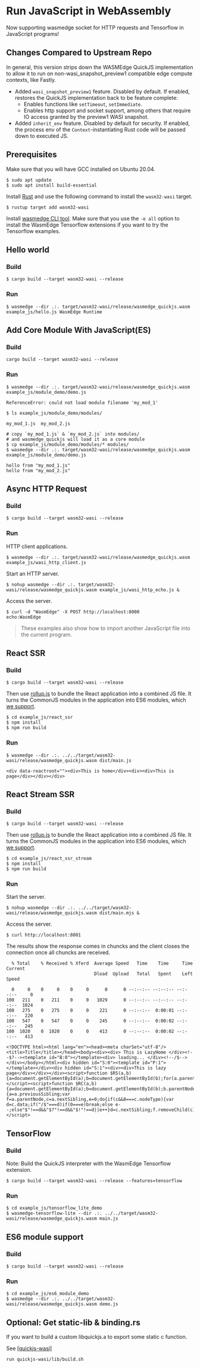 # Run JavaScript in WebAssembly

Now supporting wasmedge socket for HTTP requests and Tensorflow in JavaScript programs!

## Changes Compared to Upstream Repo
In general, this version strips down the WASMEdge QuickJS implementation to allow it to run on non-wasi_snapshot_preview1 compatible edge compute contexts, like Fastly.

- Added `wasi_snapshot_preview1` feature. Disabled by default. If enabled, restores the QuickJS implementation back to be feature complete:
  - Enables functions like `setTimeout`, `setImmediate`.
  - Enables http support and socket support, among others that require IO access granted by the preview1 WASI snapshot.
- Added `inherit_env` feature. Disabled by default for security. If enabled, the process env of the `Context`-instantiating Rust code will be passed down to executed JS.

## Prerequisites

Make sure that you will have GCC installed on Ubuntu 20.04.

```shell
$ sudo apt update
$ sudo apt install build-essential
```

Install [Rust](https://www.rust-lang.org/tools/install) and use the following command to install the `wasm32-wasi` target.

```shell
$ rustup target add wasm32-wasi
```

Install [wasmedge CLI tool](https://wasmedge.org/book/en/start/install.html). Make sure that you use the `-e all` option to install the WasmEdge Tensorflow extensions if you want to try the Tensorflow examples.

## Hello world

### Build

```shell
$ cargo build --target wasm32-wasi --release
```

### Run

```shell
$ wasmedge --dir .:. target/wasm32-wasi/release/wasmedge_quickjs.wasm example_js/hello.js WasmEdge Runtime
```

## Add Core Module With JavaScript(ES)

### Build

```shell
cargo build --target wasm32-wasi --release
```

### Run
```shell
$ wasmedge --dir .:. target/wasm32-wasi/release/wasmedge_quickjs.wasm example_js/module_demo/demo.js

ReferenceError: could not load module filename 'my_mod_1'

$ ls example_js/module_demo/modules/

my_mod_1.js  my_mod_2.js

# copy `my_mod_1.js` & `my_mod_2.js` into modules/
# and wasmedge_quickjs will load it as a core module
$ cp example_js/module_demo/modules/* modules/
$ wasmedge --dir .:. target/wasm32-wasi/release/wasmedge_quickjs.wasm example_js/module_demo/demo.js

hello from "my_mod_1.js"
hello from "my_mod_2.js"

```

###

## Async HTTP Request

### Build

```shell
$ cargo build --target wasm32-wasi --release
```

### Run

HTTP client applications.

```shell
$ wasmedge --dir .:. target/wasm32-wasi/release/wasmedge_quickjs.wasm example_js/wasi_http_client.js
```

Start an HTTP server.

```
$ nohup wasmedge --dir .:. target/wasm32-wasi/release/wasmedge_quickjs.wasm example_js/wasi_http_echo.js &
```

Access the server.

```shell
$ curl -d "WasmEdge" -X POST http://localhost:8000
echo:WasmEdge
```

> These examples also show how to import another JavaScript file into the current program.

## React SSR

### Build

```shell
$ cargo build --target wasm32-wasi --release
```

Then use [rollup.js](https://rollupjs.org/) to bundle the React application into a combined JS file. It turns the CommonJS modules in the application into ES6 modules, which [we support](#es6-module-support).

```shell
$ cd example_js/react_ssr
$ npm install
$ npm run build
```

### Run

```shell
$ wasmedge --dir .:. ../../target/wasm32-wasi/release/wasmedge_quickjs.wasm dist/main.js

<div data-reactroot=""><div>This is home</div><div><div>This is page</div></div></div>
```

## React Stream SSR

### Build

```shell
$ cargo build --target wasm32-wasi --release
```

Then use [rollup.js](https://rollupjs.org/) to bundle the React application into a combined JS file. It turns the CommonJS modules in the application into ES6 modules, which [we support](#es6-module-support).

```shell
$ cd example_js/react_ssr_stream
$ npm install
$ npm run build
```

### Run

Start the server.

```shell
$ nohup wasmedge --dir .:. ../../target/wasm32-wasi/release/wasmedge_quickjs.wasm dist/main.mjs &
```

Access the server.

```shell
$ curl http://localhost:8001
```

The results show the response comes in chuncks and the client closes the connection once all chuncks are received.

```shell
  % Total    % Received % Xferd  Average Speed   Time    Time     Time  Current
                                 Dload  Upload   Total   Spent    Left  Speed

  0     0    0     0    0     0      0      0 --:--:-- --:--:-- --:--:--     0
100   211    0   211    0     0   1029      0 --:--:-- --:--:-- --:--:--  1024
100   275    0   275    0     0    221      0 --:--:--  0:00:01 --:--:--   220
100   547    0   547    0     0    245      0 --:--:--  0:00:02 --:--:--   245
100  1020    0  1020    0     0    413      0 --:--:--  0:00:02 --:--:--   413

<!DOCTYPE html><html lang="en"><head><meta charSet="utf-8"/><title>Title</title></head><body><div><div> This is LazyHome </div><!--$?--><template id="B:0"></template><div> loading... </div><!--/$--></div></body></html><div hidden id="S:0"><template id="P:1"></template></div><div hidden id="S:1"><div><div>This is lazy page</div></div></div><script>function $RS(a,b){a=document.getElementById(a);b=document.getElementById(b);for(a.parentNode.removeChild(a);a.firstChild;)b.parentNode.insertBefore(a.firstChild,b);b.parentNode.removeChild(b)};$RS("S:1","P:1")</script><script>function $RC(a,b){a=document.getElementById(a);b=document.getElementById(b);b.parentNode.removeChild(b);if(a){a=a.previousSibling;var f=a.parentNode,c=a.nextSibling,e=0;do{if(c&&8===c.nodeType){var d=c.data;if("/$"===d)if(0===e)break;else e--;else"$"!==d&&"$?"!==d&&"$!"!==d||e++}d=c.nextSibling;f.removeChild(c);c=d}while(c);for(;b.firstChild;)f.insertBefore(b.firstChild,c);a.data="$";a._reactRetry&&a._reactRetry()}};$RC("B:0","S:0")</script>
```

## TensorFlow

### Build

Note: Build the QuickJS interpreter with the WasmEdge Tensorflow extension.

```shell
$ cargo build --target wasm32-wasi --release --features=tensorflow
```

### Run

```shell
$ cd example_js/tensorflow_lite_demo
$ wasmedge-tensorflow-lite --dir .:. ../../target/wasm32-wasi/release/wasmedge_quickjs.wasm main.js
```

## ES6 module support

### Build

```shell
$ cargo build --target wasm32-wasi --release
```

### Run

```shell
$ cd example_js/es6_module_demo
$ wasmedge --dir .:. ../../target/wasm32-wasi/release/wasmedge_quickjs.wasm demo.js
```

## Optional: Get static-lib & binding.rs

If you want to build a custom libquickjs.a to export some static c function.

See [[quickjs-wasi]](https://github.com/second-state/quickjs-wasi)

```shell
run quickjs-wasi/lib/build.sh
```
